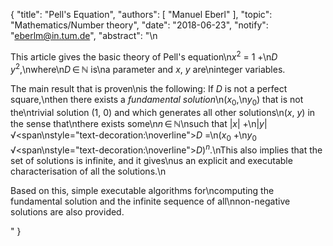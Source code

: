 {
    "title": "Pell's Equation",
    "authors": [
        "Manuel Eberl"
    ],
    "topic": "Mathematics/Number theory",
    "date": "2018-06-23",
    "notify": "eberlm@in.tum.de",
    "abstract": "\n<p> This article gives the basic theory of Pell's equation\n<em>x</em><sup>2</sup> = 1 +\n<em>D</em>&thinsp;<em>y</em><sup>2</sup>,\nwhere\n<em>D</em>&thinsp;&isin;&thinsp;&#8469; is\na parameter and <em>x</em>, <em>y</em> are\ninteger variables. </p> <p> The main result that is proven\nis the following: If <em>D</em> is not a perfect square,\nthen there exists a <em>fundamental solution</em>\n(<em>x</em><sub>0</sub>,\n<em>y</em><sub>0</sub>) that is not the\ntrivial solution (1, 0) and which generates all other solutions\n(<em>x</em>, <em>y</em>) in the sense that\nthere exists some\n<em>n</em>&thinsp;&isin;&thinsp;&#8469;\nsuch that |<em>x</em>| +\n|<em>y</em>|&thinsp;&radic;<span\nstyle=\"text-decoration:\noverline\"><em>D</em></span> =\n(<em>x</em><sub>0</sub> +\n<em>y</em><sub>0</sub>&thinsp;&radic;<span\nstyle=\"text-decoration:\noverline\"><em>D</em></span>)<sup><em>n</em></sup>.\nThis also implies that the set of solutions is infinite, and it gives\nus an explicit and executable characterisation of all the solutions.\n</p> <p> Based on this, simple executable algorithms for\ncomputing the fundamental solution and the infinite sequence of all\nnon-negative solutions are also provided. </p>"
}
